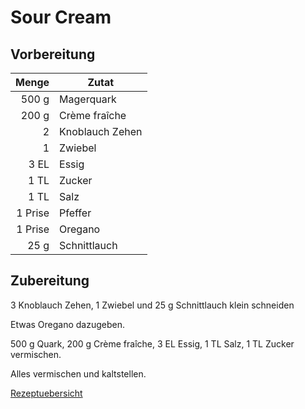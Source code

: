 
# Sour Cream

## Vorbereitung

|   Menge | Zutat           |
| -------:| --------------- |
|   500 g | Magerquark      |
|   200 g | Crème fraîche   |
|       2 | Knoblauch Zehen |
|       1 | Zwiebel         |
|    3 EL | Essig           |
|    1 TL | Zucker          |
|    1 TL | Salz            |
| 1 Prise | Pfeffer         |
| 1 Prise | Oregano         |
|    25 g | Schnittlauch                |

## Zubereitung

3 Knoblauch Zehen, 1 Zwiebel und 25 g Schnittlauch klein schneiden

Etwas Oregano dazugeben.

500 g Quark, 200 g Crème fraîche, 3 EL Essig, 1 TL Salz, 1 TL Zucker vermischen.

Alles vermischen und kaltstellen.

[Rezeptuebersicht](./Rezeptuebersicht.md)



